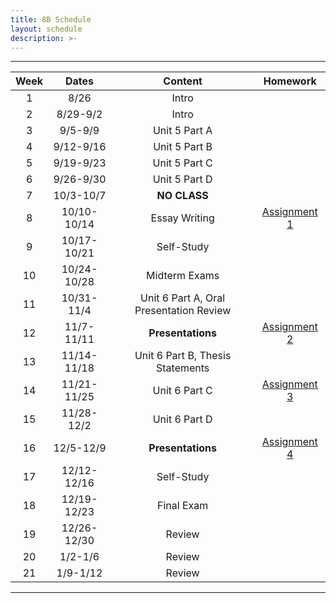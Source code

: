 ```yaml
---
title: 8B Schedule
layout: schedule
description: >-
---
```


---

| Week  |          Dates          |                 Content                  |             Homework      |             
|:---:|    :------------------:|             :-----------------------------:| :-------------------------:|
|  1 |  8/26                | Intro |          |
|  2 |  8/29-9/2            | Intro |          |
|  3 |  9/5-9/9             | Unit 5 Part A |          |
|  4 |  9/12-9/16           | Unit 5 Part B |          |
|  5 |  9/19-9/23           | Unit 5 Part C |          |
|  6 |  9/26-9/30           | Unit 5 Part D |          |
|  7 |  10/3-10/7           | **NO CLASS** |        |
|  8 |  10/10-10/14         | Essay Writing |[Assignment 1](8B-english/assignment1/)|
|  9 |  10/17-10/21         | Self-Study |          |
|  10 |  10/24-10/28         | Midterm Exams |      |
|  11 |  10/31-11/4         |  Unit 6 Part A, Oral Presentation Review | |
| 12  |  11/7-11/11          | **Presentations** |[Assignment 2](8B-english/assignment2/)|
| 13 |  11/14-11/18         | Unit 6 Part B, Thesis Statements | |
| 14 |  11/21-11/25         | Unit 6 Part C  | [Assignment 3](8B-english/assignment3)|
| 15 |  11/28-12/2          | Unit 6 Part D  |             |
| 16 |  12/5-12/9           | **Presentations** |[Assignment 4](8B-english/assignment4)
| 17 |  12/12-12/16         | Self-Study |             |
| 18 |  12/19-12/23         | Final Exam |          |
| 19 |  12/26-12/30         | Review |              |
| 20 |  1/2-1/6             | Review |              |
| 21 |  1/9-1/12            | Review |              |

---
